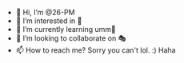 - 👋 Hi, I’m @26-PM
- 👀 I’m interested in 🤔
- 🌱 I’m currently learning umm🧨
- 💞️ I’m looking to collaborate on 🎭
- 📫 How to reach me? Sorry you can't lol. :)
Haha

<!---
26-PM/26-PM is a ✨ special ✨ repository because its `README.md` (this file) appears on your GitHub profile.
You can click the Preview link to take a look at your changes.
--->
